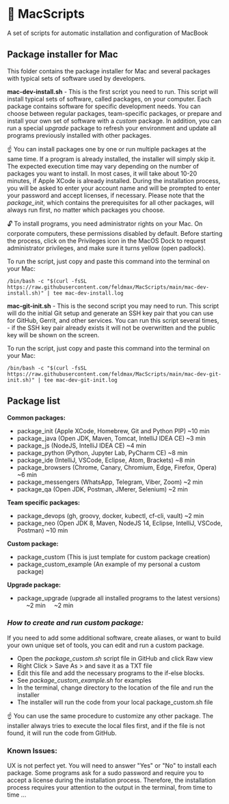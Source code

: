 #  MacScripts
A set of scripts for automatic installation and configuration of MacBook


## Package installer for Mac
This folder contains the package installer for Mac and several packages with typical sets of software 
used by developers.

**mac-dev-install.sh** -
This is the first script you need to run. This script will install typical sets of software, called packages, 
on your computer. Each package contains software for specific development needs. You can choose between 
regular packages, team-specific packages, or prepare and install your own set of software with a *custom* package. 
In addition, you can run a special *upgrade* package to refresh your environment and update all programs 
previously installed with other packages.

☝️ You can install packages one by one or run multiple packages at the same time. If a program is already installed, 
the installer will simply skip it. The expected execution time may vary depending on the number of packages you 
want to install. In most cases, it will take about 10-20 minutes, if Apple XCode is already installed.
During the installation process, you will be asked to enter your account name and will be prompted to enter
your password and accept licenses, if necessary. Please note that the *package_init*, which contains the 
prerequisites for all other packages, will always run first, no matter which packages you choose.

🔓  To install programs, you need administrator rights on your Mac. On corporate computers, these permissions
disabled by default. Before starting the process, click on the Privileges icon in the MacOS Dock to request
administrator privileges, and make sure it turns yellow (open padlock).

To run the script, just copy and paste this command into the terminal on your Mac:

    /bin/bash -c "$(curl -fsSL https://raw.githubusercontent.com/feldmax/MacScripts/main/mac-dev-install.sh)" | tee mac-dev-install.log


**mac-git-init.sh** -
This is the second script you may need to run. This script will do the initial Git setup and generate 
an SSH key pair that you can use for GitHub, Gerrit, and other services. You can run this script several times, -
if the SSH key pair already exists it will not be overwritten and the public key will  be shown on the screen.

To run the script, just copy and paste this command into the terminal on your Mac:

    /bin/bash -c "$(curl -fsSL https://raw.githubusercontent.com/feldmax/MacScripts/main/mac-dev-git-init.sh)" | tee mac-dev-git-init.log


## Package list

**Common packages:**
- package_init      (Apple XCode, Homebrew, Git and Python PIP)      ~10 min
- package_java      (Open JDK, Maven, Tomcat, IntelliJ IDEA CE)       ~3 min
- package_js        (NodeJS, IntelliJ IDEA CE)                        ~4 min
- package_python    (Python, Jupyter Lab, PyCharm CE)                 ~8 min
- package_ide       (IntelliJ, VSCode, Eclipse, Atom, Brackets)       ~8 min
- package_browsers  (Chrome, Canary, Chromium, Edge, Firefox, Opera)  ~6 min
- package_messengers        (WhatsApp, Telegram, Viber, Zoom)         ~2 min
- package_qa                (Open JDK, Postman, JMerer, Selenium)     ~2 min

**Team specific packages:**
- package_devops    (gh, groovy, docker, kubectl, cf-cli, vault)      ~2 min
- package_neo       (Open JDK 8, Maven, NodeJS 14, Eclipse, IntelliJ,
  VSCode, Postman)                                ~10 min

**Custom package:**
- package_custom            (This is just template for custom package creation)
- package_custom_example    (An example of my personal a custom package)

**Upgrade package:**
- package_upgrade   (upgrade all installed programs to the latest versions) &ensp;&ensp;&ensp;~2 min
  &nbsp;&nbsp;&nbsp;&nbsp;~2 min

### *How to create and run custom package:*

If you need to add some additional software, create aliases, or want to build your own unique set of tools, 
you can edit and run a custom package.

- Open the *package_custom.sh* script file in GitHub and click Raw view
- Right Click > Save As > and save it as a TXT file
- Edit this file and add the necessary programs to the if-else blocks.
- See *package_custom_example.sh* for examples
- In the terminal, change directory to the location of the file and run the installer
- The installer will run the code from your local package_custom.sh file

☝️ You can use the same procedure to customize any other package. The installer always tries to execute 
the local files first, and if the file is not found, it will run the code from GitHub.


###  Known Issues:

UX is not perfect yet. You will need to answer "Yes" or "No" to install each package.
Some programs ask for a sudo password and require you to accept a license during the installation process.
Therefore, the installation process requires your attention to the output in the terminal, from time to time ...








